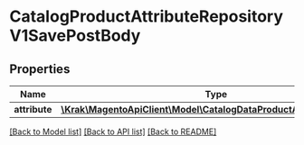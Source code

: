 # CatalogProductAttributeRepositoryV1SavePostBody

## Properties
Name | Type | Description | Notes
------------ | ------------- | ------------- | -------------
**attribute** | [**\Krak\MagentoApiClient\Model\CatalogDataProductAttributeInterface**](CatalogDataProductAttributeInterface.md) |  | 

[[Back to Model list]](../README.md#documentation-for-models) [[Back to API list]](../README.md#documentation-for-api-endpoints) [[Back to README]](../README.md)


